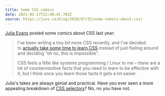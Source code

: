 ```yaml
---
title: Some CSS comics
date: 2021-03-17T22:49:41.703Z
source: https://jvns.ca/blog/2020/07/25/some-comics-about-css/
---
```

[Julia Evans](https://jvns.ca) posted some comics about CSS last year:

> I’ve been writing a tiny bit more CSS recently, and I’ve decided to [actually take some time to learn CSS](https://jvns.ca/blog/debugging-attitude-matters/) instead of just flailing around and deciding “oh no, this is impossible”.
>
> CSS feels a little like systems programming / Linux to me – there are a lot of counterintuitive facts that you need to learn to be effective with it, but I think once you learn those facts it gets a lot easier.

Julia's takes are always genial and practical. Have you ever seen a more appealing breakdown of [CSS selectors](https://wizardzines.com/comics/selectors/)? No, no you have not.